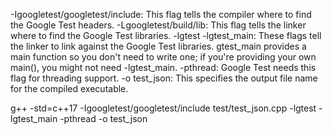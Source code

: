 -Igoogletest/googletest/include: This flag tells the compiler where to find the Google Test headers.
-Lgoogletest/build/lib: This flag tells the linker where to find the Google Test libraries.
-lgtest -lgtest_main: These flags tell the linker to link against the Google Test libraries. gtest_main provides a main function so you don't need to write one; if you're providing your own main(), you might not need -lgtest_main.
-pthread: Google Test needs this flag for threading support.
-o test_json: This specifies the output file name for the compiled executable.

g++ -std=c++17 -Igoogletest/googletest/include test/test_json.cpp -lgtest -lgtest_main -pthread -o test_json

